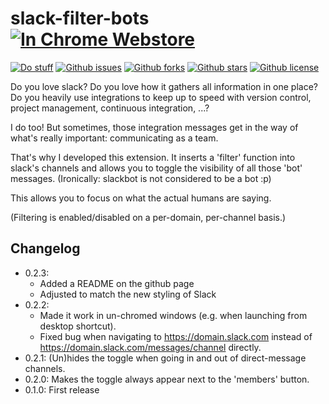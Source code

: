 # slack-filter-bots [![In Chrome Webstore][button-install]][store-link]

[![Do stuff][button-version]][store-link]
[![Github issues][shieldio-issues]][github-issues]
[![Github forks][shieldio-forks]][github-link]
[![Github stars][shieldio-stars]][github-link]
[![Github license][shieldio-license]][github-link]

Do you love slack? Do you love how it gathers all information in one place? Do you heavily use integrations to keep up to speed with version control, project management, continuous integration, ...?

I do too! But sometimes, those integration messages get in the way of what's really important: communicating as a team.

That's why I developed this extension. It inserts a 'filter' function into slack's channels and allows you to toggle the visibility of all those 'bot' messages. (Ironically: slackbot is not considered to be a bot :p)

This allows you to focus on what the actual humans are saying.


(Filtering is enabled/disabled on a per-domain, per-channel basis.)

## Changelog

 * 0.2.3:
    - Added a README on the github page
    - Adjusted to match the new styling of Slack
 * 0.2.2:
    - Made it work in un-chromed windows (e.g. when launching from desktop shortcut).
    - Fixed bug when navigating to https://domain.slack.com instead of https://domain.slack.com/messages/channel directly.
 * 0.2.1: (Un)hides the toggle when going in and out of direct-message channels.
 * 0.2.0: Makes the toggle always appear next to the 'members' button.
 * 0.1.0: First release

[store-link]:       https://chrome.google.com/webstore/detail/slack-bot-filter/blephhkggdennbfmdcjmlfimedknghfc
[github-link]:      https://github.com/call-a3/slack-filter-bots/issues
[github-issues]:    https://github.com/call-a3/slack-filter-bots/issues
[shieldio-issues]:  https://img.shields.io/github/issues/call-a3/slack-filter-bots.svg
[shieldio-forks]:   https://img.shields.io/github/forks/call-a3/slack-filter-bots.svg
[shieldio-stars]:   https://img.shields.io/github/stars/call-a3/slack-filter-bots.svg
[shieldio-license]: https://img.shields.io/github/license/call-a3/slack-filter-bots.svg
[button-version]:   https://img.shields.io/badge/version-0.2.3-blue.svg
[button-install]:   https://cdn.rawgit.com/call-a3/slack-filter-bots/7f62431f0d3e460b23e34b87a9bcb27fca0edaba/install-button.svg
